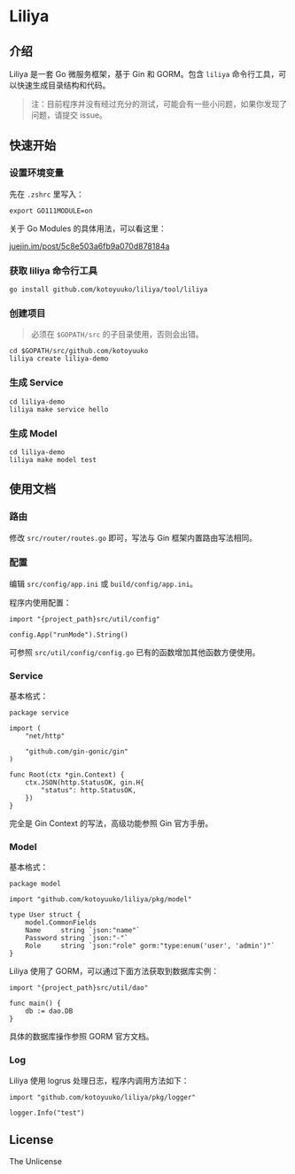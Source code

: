 # Liliya

## 介绍

Liliya 是一套 Go 微服务框架，基于 Gin 和 GORM。包含 `liliya` 命令行工具，可以快速生成目录结构和代码。

> 注：目前程序并没有经过充分的测试，可能会有一些小问题，如果你发现了问题，请提交 issue。

## 快速开始

### 设置环境变量

先在 `.zshrc` 里写入：

    export GO111MODULE=on

关于 Go Modules 的具体用法，可以看这里：

[juejin.im/post/5c8e503a6fb9a070d878184a](https://juejin.im/post/5c8e503a6fb9a070d878184a)

### 获取 liliya 命令行工具

    go install github.com/kotoyuuko/liliya/tool/liliya

### 创建项目

> 必须在 `$GOPATH/src` 的子目录使用，否则会出错。

    cd $GOPATH/src/github.com/kotoyuuko
    liliya create liliya-demo

### 生成 Service

    cd liliya-demo
    liliya make service hello

### 生成 Model

    cd liliya-demo
    liliya make model test

## 使用文档

### 路由

修改 `src/router/routes.go` 即可，写法与 Gin 框架内置路由写法相同。

### 配置

编辑 `src/config/app.ini` 或 `build/config/app.ini`。

程序内使用配置：

    import "{project_path}src/util/config"

    config.App("runMode").String()

可参照 `src/util/config/config.go` 已有的函数增加其他函数方便使用。

### Service

基本格式：

    package service

    import (
        "net/http"

        "github.com/gin-gonic/gin"
    )

    func Root(ctx *gin.Context) {
        ctx.JSON(http.StatusOK, gin.H{
            "status": http.StatusOK,
        })
    }

完全是 Gin Context 的写法，高级功能参照 Gin 官方手册。

### Model

基本格式：

    package model

    import "github.com/kotoyuuko/liliya/pkg/model"

    type User struct {
        model.CommonFields
        Name     string `json:"name"`
        Password string `json:"-"`
        Role     string `json:"role" gorm:"type:enum('user', 'admin')"`
    }

Liliya 使用了 GORM，可以通过下面方法获取到数据库实例：

    import "{project_path}src/util/dao"

    func main() {
        db := dao.DB
    }

具体的数据库操作参照 GORM 官方文档。

### Log

Liliya 使用 logrus 处理日志，程序内调用方法如下：

    import "github.com/kotoyuuko/liliya/pkg/logger"

    logger.Info("test")

## License

The Unlicense
